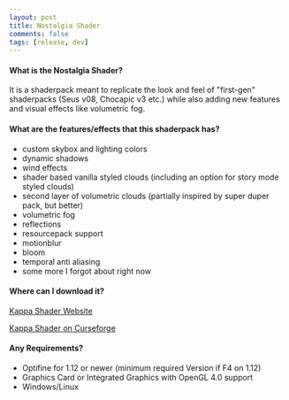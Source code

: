```yaml
---
layout: post
title: Nostalgia Shader
comments: false
tags: [release, dev]
---
```


#### What is the Nostalgia Shader?

It is a shaderpack meant to replicate the look and feel of "first-gen" shaderpacks (Seus v08, Chocapic v3 etc.) while also adding new features and visual effects like volumetric fog.

#### What are the features/effects that this shaderpack has?

* custom skybox and lighting colors
* dynamic shadows
* wind effects
* shader based vanilla styled clouds (including an option for story mode styled clouds)
* second layer of volumetric clouds (partially inspired by super duper pack, but better)
* volumetric fog
* reflections
* resourcepack support
* motionblur
* bloom
* temporal anti aliasing
* some more I forgot about right now

#### Where can I download it?

[Kappa Shader Website](https://rre36.github.io/glsl_kappa/)

[Kappa Shader on Curseforge](https://www.curseforge.com/minecraft/customization/kappa-shader-by-rre36)

#### Any Requirements?

* Optifine for 1.12 or newer (minimum required Version if F4 on 1.12)
* Graphics Card or Integrated Graphics with OpenGL 4.0 support
* Windows/Linux

